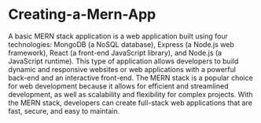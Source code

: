 # Creating-a-Mern-App
A basic MERN stack application is a web application built using four technologies: MongoDB (a NoSQL database), Express (a Node.js web framework), React (a front-end JavaScript library), and Node.js (a JavaScript runtime). This type of application allows developers to build dynamic and responsive websites or web applications with a powerful back-end and an interactive front-end. The MERN stack is a popular choice for web development because it allows for efficient and streamlined development, as well as scalability and flexibility for complex projects. With the MERN stack, developers can create full-stack web applications that are fast, secure, and easy to maintain.
